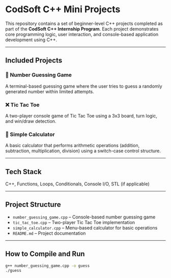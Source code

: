 # CodSoft C++ Mini Projects

This repository contains a set of beginner-level C++ projects completed as part of the **CodSoft C++ Internship Program**. Each project demonstrates core programming logic, user interaction, and console-based application development using C++.

---

## Included Projects

### 🎯 Number Guessing Game
A terminal-based guessing game where the user tries to guess a randomly generated number within limited attempts.

### ❌ Tic Tac Toe
A two-player console game of Tic Tac Toe using a 3x3 board, turn logic, and win/draw detection.

### 🧮 Simple Calculator
A basic calculator that performs arithmetic operations (addition, subtraction, multiplication, division) using a switch-case control structure.

---

## Tech Stack
C++, Functions, Loops, Conditionals, Console I/O, STL (if applicable)

---

## Project Structure

- `number_guessing_game.cpp` – Console-based number guessing game  
- `tic_tac_toe.cpp` – Two-player Tic Tac Toe implementation  
- `simple_calculator.cpp` – Menu-based calculator for basic operations  
- `README.md` – Project documentation

---

## How to Compile and Run

```bash
g++ number_guessing_game.cpp -o guess
./guess
```
